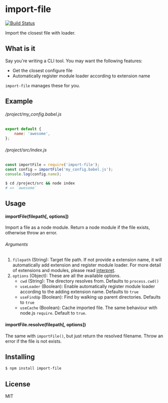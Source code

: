 # import-file

[![Build Status](https://travis-ci.org/Cap32/import-file.svg?branch=master)](https://travis-ci.org/Cap32/import-file)

  Import the closest file with loader.

## What is it

Say you're writing a CLI tool. You may want the following features:

- Get the closest configure file
- Automatically register module loader according to extension name

`import-file` manages these for you.

## Example

###### /project/my_config.babel.js

```js
export default {
    name: 'awesome',
};
```

###### /project/src/index.js

```js
const importFile = require('import-file');
const config = importFile('my_config.babel.js');
console.log(config.name);
```

```bash
$ cd /project/src && node index
# => `awesome`
```

## Usage

#### importFile(filepath[, options])

Import a file as a node module. Return a node module if the file exists, otherwise throw an error.

###### Arguments

1. `filepath` (String): Target file path. If not provide a extension name, it will automatically add extension and register module loader. For more detail of extensions and modules, please read [interpret](https://github.com/js-cli/js-interpret).
2. `options` (Object): These are all the available options.
    - `cwd` (String): The directory resolves from. Defaults to `process.cwd()`
    - `useLoader` (Boolean): Enable automatically register module loader according to the adding extension name. Defaults to `true`
    - `useFindUp` (Boolean): Find by walking up parent directories. Defaults to `true`
    - `useCache` (Boolean): Cache imported file. The same behaviour with node.js `require`. Default to `true`.


#### importFile.resolve(filepath[, options])

The same with `importFile()`, but just return the resolved filename. Throw an error if the file is not exists.

## Installing

```bash
$ npm install import-file
```

## License

MIT
